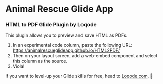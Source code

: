 # Animal Rescue Glide App

### HTML to PDF Glide Plugin by Loqode

This plugin allows you to preview and save HTML as PDFs. 

1. In an experimental code column, paste the following URL: https://animalrescueglideapp.github.io/HTML2PDF/
2. Then on your layout screen, add a web-embed component and select this column as the source.
3. Viola!

If you want to level-up your Glide skills for free, head to [Loqode.com](https://loqode.com).  🚀
